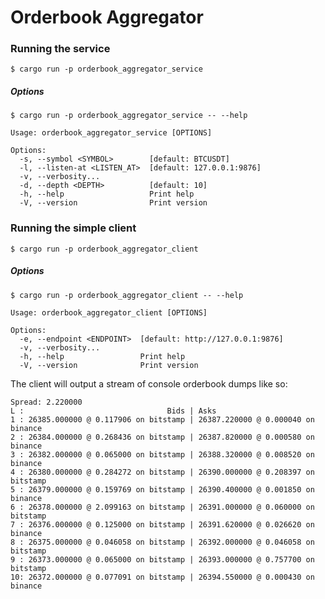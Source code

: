 # Orderbook Aggregator

### Running the service

    $ cargo run -p orderbook_aggregator_service

##### Options
  
    $ cargo run -p orderbook_aggregator_service -- --help
    
    Usage: orderbook_aggregator_service [OPTIONS]
  
    Options:
      -s, --symbol <SYMBOL>        [default: BTCUSDT]
      -l, --listen-at <LISTEN_AT>  [default: 127.0.0.1:9876]
      -v, --verbosity...           
      -d, --depth <DEPTH>          [default: 10]
      -h, --help                   Print help
      -V, --version                Print version

### Running the simple client

    $ cargo run -p orderbook_aggregator_client

##### Options

    $ cargo run -p orderbook_aggregator_client -- --help
  
    Usage: orderbook_aggregator_client [OPTIONS]
  
    Options:
      -e, --endpoint <ENDPOINT>  [default: http://127.0.0.1:9876]
      -v, --verbosity...         
      -h, --help                 Print help
      -V, --version              Print version

The client will output a stream of console orderbook dumps like so:

    Spread: 2.220000
    L :                                Bids | Asks                               
    1 : 26385.000000 @ 0.117906 on bitstamp | 26387.220000 @ 0.000040 on binance
    2 : 26384.000000 @ 0.268436 on bitstamp | 26387.820000 @ 0.000580 on binance
    3 : 26382.000000 @ 0.065000 on bitstamp | 26388.320000 @ 0.008520 on binance
    4 : 26380.000000 @ 0.284272 on bitstamp | 26390.000000 @ 0.208397 on bitstamp
    5 : 26379.000000 @ 0.159769 on bitstamp | 26390.400000 @ 0.001850 on binance
    6 : 26378.000000 @ 2.099163 on bitstamp | 26391.000000 @ 0.060000 on bitstamp
    7 : 26376.000000 @ 0.125000 on bitstamp | 26391.620000 @ 0.026620 on binance
    8 : 26375.000000 @ 0.046058 on bitstamp | 26392.000000 @ 0.046058 on bitstamp
    9 : 26373.000000 @ 0.065000 on bitstamp | 26393.000000 @ 0.757700 on bitstamp
    10: 26372.000000 @ 0.077091 on bitstamp | 26394.550000 @ 0.000430 on binance
